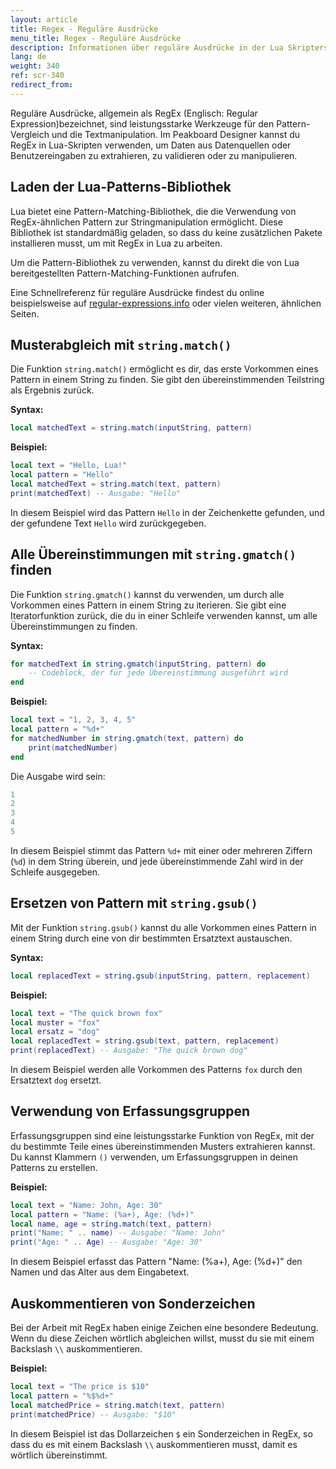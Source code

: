 ```yaml
---
layout: article
title: Regex - Reguläre Ausdrücke
menu_title: Regex - Reguläre Ausdrücke
description: Informationen über reguläre Ausdrücke in der Lua Skripterstellung
lang: de
weight: 340
ref: scr-340
redirect_from:
---
```


Reguläre Ausdrücke, allgemein als RegEx (Englisch: Regular Expression)bezeichnet, sind leistungsstarke Werkzeuge für den Pattern-Vergleich und die Textmanipulation. Im Peakboard Designer kannst du RegEx in Lua-Skripten verwenden, um Daten aus Datenquellen oder Benutzereingaben zu extrahieren, zu validieren oder zu manipulieren.

## Laden der Lua-Patterns-Bibliothek

Lua bietet eine Pattern-Matching-Bibliothek, die die Verwendung von RegEx-ähnlichen Pattern zur Stringmanipulation ermöglicht. Diese Bibliothek ist standardmäßig geladen, so dass du keine zusätzlichen Pakete installieren musst, um mit RegEx in Lua zu arbeiten.

Um die Pattern-Bibliothek zu verwenden, kannst du direkt die von Lua bereitgestellten Pattern-Matching-Funktionen aufrufen.

Eine Schnellreferenz für reguläre Ausdrücke findest du online beispielsweise auf [regular-expressions.info](https://www.regular-expressions.info/refquick.html) oder vielen weiteren, ähnlichen Seiten.

## Musterabgleich mit `string.match()`

Die Funktion `string.match()` ermöglicht es dir, das erste Vorkommen eines Pattern in einem String zu finden. Sie gibt den übereinstimmenden Teilstring als Ergebnis zurück.

**Syntax:**

```lua
local matchedText = string.match(inputString, pattern)
```

**Beispiel:**

```lua
local text = "Hello, Lua!"
local pattern = "Hello"
local matchedText = string.match(text, pattern)
print(matchedText) -- Ausgabe: "Hello"
```

In diesem Beispiel wird das Pattern `Hello` in der Zeichenkette gefunden, und der gefundene Text `Hello` wird zurückgegeben.

## Alle Übereinstimmungen mit `string.gmatch()` finden

Die Funktion `string.gmatch()` kannst du verwenden, um durch alle Vorkommen eines Pattern in einem String zu iterieren. Sie gibt eine Iteratorfunktion zurück, die du in einer Schleife verwenden kannst, um alle Übereinstimmungen zu finden.

**Syntax:**

```lua
for matchedText in string.gmatch(inputString, pattern) do
    -- Codeblock, der für jede Übereinstimmung ausgeführt wird
end
```

**Beispiel:**

```lua
local text = "1, 2, 3, 4, 5"
local pattern = "%d+"
for matchedNumber in string.gmatch(text, pattern) do
    print(matchedNumber)
end
```

Die Ausgabe wird sein:

```lua
1
2
3
4
5
```

In diesem Beispiel stimmt das Pattern `%d+` mit einer oder mehreren Ziffern (`%d`) in dem String überein, und jede übereinstimmende Zahl wird in der Schleife ausgegeben.

## Ersetzen von Pattern mit `string.gsub()`

Mit der Funktion `string.gsub()` kannst du alle Vorkommen eines Pattern in einem String durch eine von dir bestimmten Ersatztext austauschen.

**Syntax:**

```lua
local replacedText = string.gsub(inputString, pattern, replacement)
```

**Beispiel:**

```lua
local text = "The quick brown fox"
local muster = "fox"
local ersatz = "dog"
local replacedText = string.gsub(text, pattern, replacement)
print(replacedText) -- Ausgabe: "The quick brown dog"
```

In diesem Beispiel werden alle Vorkommen des Patterns `fox` durch den Ersatztext `dog` ersetzt.

## Verwendung von Erfassungsgruppen

Erfassungsgruppen sind eine leistungsstarke Funktion von RegEx, mit der du bestimmte Teile eines übereinstimmenden Musters extrahieren kannst. Du kannst Klammern `()` verwenden, um Erfassungsgruppen in deinen Patterns zu erstellen.

**Beispiel:**

```lua
local text = "Name: John, Age: 30"
local pattern = "Name: (%a+), Age: (%d+)"
local name, age = string.match(text, pattern)
print("Name: " .. name) -- Ausgabe: "Name: John"
print("Age: " .. Age) -- Ausgabe: "Age: 30"
```

In diesem Beispiel erfasst das Pattern "Name: (%a+), Age: (%d+)" den Namen und das Alter aus dem Eingabetext.

## Auskommentieren von Sonderzeichen

Bei der Arbeit mit RegEx haben einige Zeichen eine besondere Bedeutung. Wenn du diese Zeichen wörtlich abgleichen willst, musst du sie mit einem Backslash `\\` auskommentieren.

**Beispiel:**

```lua
local text = "The price is $10"
local pattern = "%$%d+"
local matchedPrice = string.match(text, pattern)
print(matchedPrice) -- Ausgabe: "$10"
```

In diesem Beispiel ist das Dollarzeichen `$` ein Sonderzeichen in RegEx, so dass du es mit einem Backslash `\\` auskommentieren musst, damit es wörtlich übereinstimmt.
